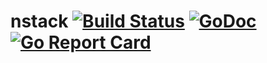 nstack [![Build Status](https://travis-ci.org/caser789/nstack.svg?branch=master)](https://travis-ci.org/caser789/nstack)
[![GoDoc](https://godoc.org/github.com/caser789/nstack?status.svg)](https://godoc.org/github.com/caser789/nstack)
[![Go Report Card](https://goreportcard.com/badge/github.com/caser789/nstack)](https://goreportcard.com/report/github.com/caser789/nstack)
=====
